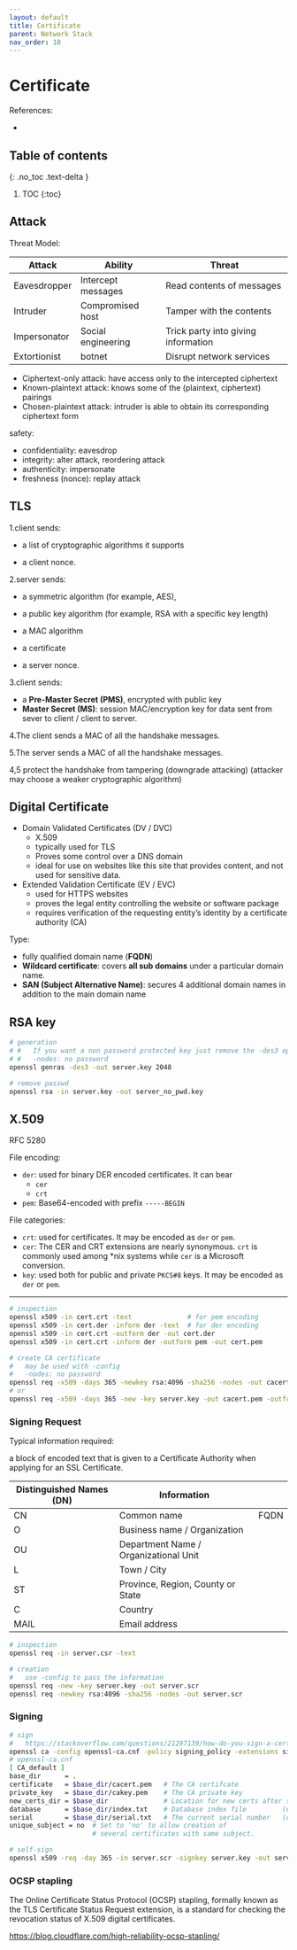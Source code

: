 ```yaml
---
layout: default
title: Certificate
parent: Network Stack
nav_order: 10
---
```


# Certificate

References:

- 

## Table of contents
{: .no_toc .text-delta }

1. TOC
{:toc}

## Attack

Threat Model:

| Attack       | Ability            | Threat                              |
| ------------ | ------------------ | ----------------------------------- |
| Eavesdropper | Intercept messages | Read contents of messages           |
| Intruder     | Compromised host   | Tamper with the contents            |
| Impersonator | Social engineering | Trick party into giving information |
| Extortionist | botnet             | Disrupt network services            |

- Ciphertext-only attack: have access only to the intercepted ciphertext 
- Known-plaintext attack: knows some of the (plaintext, ciphertext) pairings
- Chosen-plaintext attack: intruder is able to obtain its corresponding ciphertext form 

safety:

- confidentiality: eavesdrop
- integrity: alter attack, reordering attack
- authenticity: impersonate
- freshness (nonce): replay attack

## TLS

1.client sends:

- a list of cryptographic algorithms it supports

- a client nonce. 

2.server sends:

- a symmetric algorithm (for example, AES), 
- a public key algorithm (for example, RSA with a specific key length)

- a MAC algorithm

- a certificate

- a server nonce. 

3.client sends: 

- a **Pre-Master Secret (PMS)**, encrypted with public key
- **Master Secret (MS)**: session MAC/encryption key for data sent from sever to client / client to server.

4.The client sends a MAC of all the handshake messages. 

5.The server sends a MAC of all the handshake messages. 

4,5 protect the handshake from tampering (downgrade attacking) (attacker may choose a weaker cryptographic algorithm)

## Digital Certificate 

- Domain Validated Certificates (DV / DVC)
  - X.509
  - typically used for TLS
  - Proves some control over a DNS domain
  - ideal for use on websites like this site that provides content, and not used for sensitive data.
- Extended Validation Certificate (EV / EVC)
  - used for HTTPS websites 
  - proves the legal entity controlling the website or software package
  - requires verification of the requesting entity’s identity by a certificate authority (CA)

Type:

- fully qualified domain name (**FQDN**)
- **Wildcard certificate**: covers **all sub domains** under a particular domain name.
- **SAN (Subject Alternative Name)**: secures 4 additional domain names in addition to the main domain name

## RSA key

```bash
# generation
# #   If you want a non password protected key just remove the -des3 option
# #   -nodes: no password
openssl genras -des3 -out server.key 2048 

# remove passwd
openssl rsa -in server.key -out server_no_pwd.key
```

## X.509

RFC 5280

File encoding:

- `der`: used for binary DER encoded certificates. It can bear
  - `cer`
  - `crt`
- `pem`: Base64-encoded with prefix `-----BEGIN`

File categories:

- `crt`: used for certificates. It may be encoded as `der` or `pem`.
- `cer`: The CER and CRT extensions are nearly synonymous. `crt` is commonly used among \*nix systems while `cer` is a Microsoft conversion.
- `key`: used both for public and private `PKCS#8` keys. It may be encoded as `der` or `pem`.

------

```bash
# inspection
openssl x509 -in cert.crt -text              # for pem encoding
openssl x509 -in cert.der -inform der -text  # for der encoding
openssl x509 -in cert.crt -outform der -out cert.der
openssl x509 -in cert.crt -inform der -outform pem -out cert.pem

# create CA certificate
#   may be used with -config
#   -nodes: no password
openssl req -x509 -days 365 -newkey rsa:4096 -sha256 -nodes -out cacert.pem
# or
openssl req -x509 -days 365 -new -key server.key -out cacert.pem -outform PEM
```

### Signing Request

Typical information required:

a block of encoded text that is given to a Certificate Authority when applying for an SSL Certificate. 

| Distinguished Names (DN) | Information                           |      |
| ------------------------ | ------------------------------------- | ---- |
| CN                       | Common name                           | FQDN |
| O                        | Business name / Organization          |      |
| OU                       | Department Name / Organizational Unit |      |
| L                        | Town / City                           |      |
| ST                       | Province, Region, County or State     |      |
| C                        | Country                               |      |
| MAIL                     | Email address                         |      |

```bash
# inspection
openssl req -in server.csr -text

# creation
#   use -config to pass the information
openssl req -new -key server.key -out server.scr
openssl req -newkey rsa:4096 -sha256 -nodes -out server.scr
```

### Signing

```bash
# sign
#   https://stackoverflow.com/questions/21297139/how-do-you-sign-a-certificate-signing-request-with-your-certification-authority
openssl ca -config openssl-ca.cnf -policy signing_policy -extensions signing_req -out servercert.pem -infiles servercert.csr
# openssl-ca.cnf
[ CA_default ]
base_dir      = .
certificate   = $base_dir/cacert.pem   # The CA certifcate
private_key   = $base_dir/cakey.pem    # The CA private key
new_certs_dir = $base_dir              # Location for new certs after signing
database      = $base_dir/index.txt    # Database index file         (e.g. 01)
serial        = $base_dir/serial.txt   # The current serial number   (e.g. 01)
unique_subject = no  # Set to 'no' to allow creation of
                     # several certificates with same subject.

# self-sign
openssl x509 -req -day 365 -in server.scr -signkey server.key -out server.crt
```

### OCSP stapling

The Online Certificate Status Protocol (OCSP) stapling, formally known as the TLS Certificate Status Request extension, is a standard for checking the revocation status of X.509 digital certificates.

https://blog.cloudflare.com/high-reliability-ocsp-stapling/